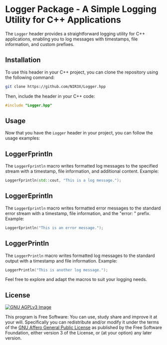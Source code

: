 # Logger Package - A Simple Logging Utility for C++ Applications

The `Logger` header provides a straightforward logging utility for C++ applications, enabling you to log messages with timestamps, file information, and custom prefixes.

## Installation

To use this header in your C++ project, you can clone the repository using the following command:

```bash
git clone https://github.com/NIR3X/Logger.hpp
```

Then, include the header in your C++ code:

```cpp
#include "Logger.hpp"
```

## Usage

Now that you have the `Logger` header in your project, you can follow the usage examples:

## LoggerFprintln

The `LoggerFprintln` macro writes formatted log messages to the specified stream with a timestamp, file information, and additional content. Example:

```cpp
LoggerFprintln(std::cout, "This is a log message.");
```

## LoggerEprintln

The `LoggerEprintln` macro writes formatted error messages to the standard error stream with a timestamp, file information, and the "error: " prefix. Example:

```cpp
LoggerEprintln("This is an error message.");
```

## LoggerPrintln

The `LoggerPrintln` macro writes formatted log messages to the standard output with a timestamp and file information. Example:

```cpp
LoggerPrintln("This is another log message.");
```

Feel free to explore and adapt the macros to suit your logging needs.

## License

[![GNU AGPLv3 Image](https://www.gnu.org/graphics/agplv3-155x51.png)](https://www.gnu.org/licenses/agpl-3.0.html)

This program is Free Software: You can use, study share and improve it at your
will. Specifically you can redistribute and/or modify it under the terms of the
[GNU Affero General Public License](https://www.gnu.org/licenses/agpl-3.0.html) as
published by the Free Software Foundation, either version 3 of the License, or
(at your option) any later version.
